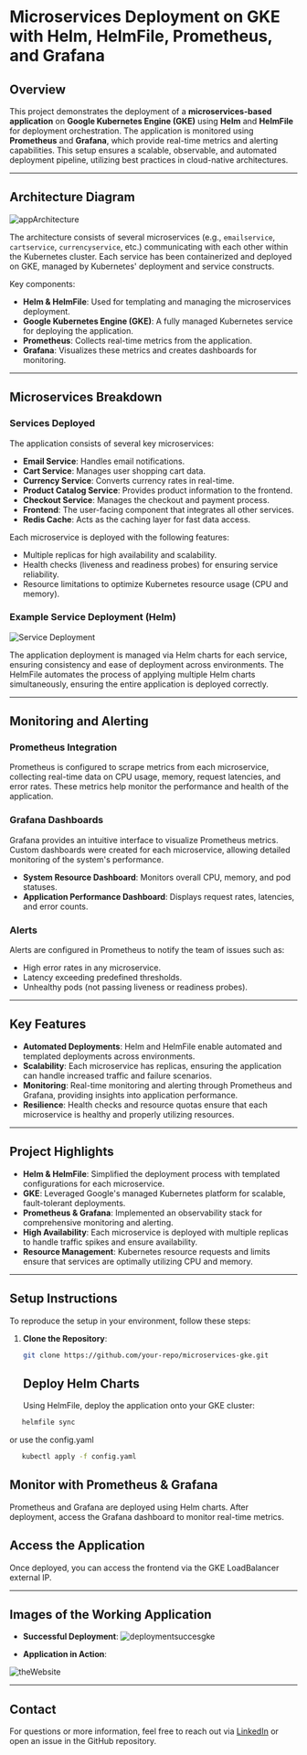 # Microservices Deployment on GKE with Helm, HelmFile, Prometheus, and Grafana

## Overview

This project demonstrates the deployment of a **microservices-based application** on **Google Kubernetes Engine (GKE)** using **Helm** and **HelmFile** for deployment orchestration. The application is monitored using **Prometheus** and **Grafana**, which provide real-time metrics and alerting capabilities. This setup ensures a scalable, observable, and automated deployment pipeline, utilizing best practices in cloud-native architectures.

---

## Architecture Diagram

![appArchitecture](https://github.com/user-attachments/assets/270a77a8-9f65-49f0-b9a2-623064639eed)


The architecture consists of several microservices (e.g., `emailservice`, `cartservice`, `currencyservice`, etc.) communicating with each other within the Kubernetes cluster. Each service has been containerized and deployed on GKE, managed by Kubernetes' deployment and service constructs.

Key components:
- **Helm & HelmFile**: Used for templating and managing the microservices deployment.
- **Google Kubernetes Engine (GKE)**: A fully managed Kubernetes service for deploying the application.
- **Prometheus**: Collects real-time metrics from the application.
- **Grafana**: Visualizes these metrics and creates dashboards for monitoring.

---

## Microservices Breakdown

### Services Deployed
The application consists of several key microservices:
- **Email Service**: Handles email notifications.
- **Cart Service**: Manages user shopping cart data.
- **Currency Service**: Converts currency rates in real-time.
- **Product Catalog Service**: Provides product information to the frontend.
- **Checkout Service**: Manages the checkout and payment process.
- **Frontend**: The user-facing component that integrates all other services.
- **Redis Cache**: Acts as the caching layer for fast data access.

Each microservice is deployed with the following features:
- Multiple replicas for high availability and scalability.
- Health checks (liveness and readiness probes) for ensuring service reliability.
- Resource limitations to optimize Kubernetes resource usage (CPU and memory).

### Example Service Deployment (Helm)

![Service Deployment](path_to_service_deployment_image)

The application deployment is managed via Helm charts for each service, ensuring consistency and ease of deployment across environments. The HelmFile automates the process of applying multiple Helm charts simultaneously, ensuring the entire application is deployed correctly.

---

## Monitoring and Alerting

### Prometheus Integration

Prometheus is configured to scrape metrics from each microservice, collecting real-time data on CPU usage, memory, request latencies, and error rates. These metrics help monitor the performance and health of the application.

### Grafana Dashboards

Grafana provides an intuitive interface to visualize Prometheus metrics. Custom dashboards were created for each microservice, allowing detailed monitoring of the system's performance.

- **System Resource Dashboard**: Monitors overall CPU, memory, and pod statuses.
- **Application Performance Dashboard**: Displays request rates, latencies, and error counts.



### Alerts

Alerts are configured in Prometheus to notify the team of issues such as:
- High error rates in any microservice.
- Latency exceeding predefined thresholds.
- Unhealthy pods (not passing liveness or readiness probes).

---

## Key Features

- **Automated Deployments**: Helm and HelmFile enable automated and templated deployments across environments.
- **Scalability**: Each microservice has replicas, ensuring the application can handle increased traffic and failure scenarios.
- **Monitoring**: Real-time monitoring and alerting through Prometheus and Grafana, providing insights into application performance.
- **Resilience**: Health checks and resource quotas ensure that each microservice is healthy and properly utilizing resources.

---

## Project Highlights

- **Helm & HelmFile**: Simplified the deployment process with templated configurations for each microservice.
- **GKE**: Leveraged Google's managed Kubernetes platform for scalable, fault-tolerant deployments.
- **Prometheus & Grafana**: Implemented an observability stack for comprehensive monitoring and alerting.
- **High Availability**: Each microservice is deployed with multiple replicas to handle traffic spikes and ensure availability.
- **Resource Management**: Kubernetes resource requests and limits ensure that services are optimally utilizing CPU and memory.

---

## Setup Instructions

To reproduce the setup in your environment, follow these steps:

1. **Clone the Repository**:
   ```bash
   git clone https://github.com/your-repo/microservices-gke.git
      ```
   ## Deploy Helm Charts

   Using HelmFile, deploy the application onto your GKE cluster:

```bash
   helmfile sync
   ```
or use the config.yaml 
```bash
   kubectl apply -f config.yaml 
   ```

## Monitor with Prometheus & Grafana

Prometheus and Grafana are deployed using Helm charts. After deployment, access the Grafana dashboard to monitor real-time metrics.

## Access the Application

Once deployed, you can access the frontend via the GKE LoadBalancer external IP.

---

## Images of the Working Application

- **Successful Deployment**:
![deploymentsuccesgke](https://github.com/user-attachments/assets/c1d8b26a-e643-4f80-87a0-d3b5ce1d31ea)


- **Application in Action**:

![theWebsite](https://github.com/user-attachments/assets/efde934c-04da-4170-a89c-d76321ceb755)

---


## Contact

For questions or more information, feel free to reach out via [LinkedIn](your-linkedin-profile) or open an issue in the GitHub repository.



